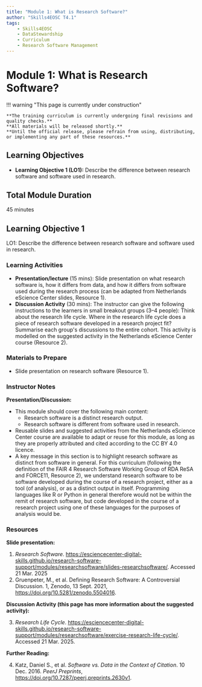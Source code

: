 ```yaml
---
title: "Module 1: What is Research Software?"
author: "Skills4EOSC T4.1"
tags:
    - Skills4EOSC
    - DataStewardship
    - Curriculum
    - Research Software Management
---
```


# Module 1: What is Research Software?

!!! warning "This page is currently under construction"

    **The training curriculum is currently undergoing final revisions and quality checks.**
    **All materials will be released shortly.**
    **Until the official release, please refrain from using, distributing, or implementing any part of these resources.**


## Learning Objectives

- **Learning Objective 1 (LO1):** Describe the difference between research software and software used in research.


## Total Module Duration

45 minutes


## Learning Objective 1

LO1: Describe the difference between research software and software used in research.


### Learning Activities

- **Presentation/lecture** (15&nbsp;mins): Slide presentation on what research software is, how it differs from data, and how it differs from software used during the research process (can be adapted from Netherlands eScience Center slides, Resource&nbsp;1).
- **Discussion Activity** (30&nbsp;mins): The instructor can give the following instructions to the learners in small breakout groups (3&ndash;4 people): Think about the research life cycle. Where in the research life cycle does a piece of research software developed in a research project fit? Summarise each group's discussions to the entire cohort. This activity is modelled on the suggested activity in the Netherlands eScience Center course (Resource&nbsp;2).


### Materials to Prepare

- Slide presentation on research software (Resource&nbsp;1).


### Instructor Notes

**Presentation/Discussion:**

- This module should cover the following main content:
    - Research software is a distinct research output.
    - Research software is different from software used in research.
- Reusable slides and suggested activities from the Netherlands eScience Center course are available to adapt or reuse for this module, as long as they are properly attributed and cited according to the CC BY 4.0 licence.
- A key message in this section is to highlight research software as distinct from software in general. For this curriculum (following the definition of the FAIR 4 Research Software Working Group of RDA ReSA and FORCE11, Resource&nbsp;2), we understand research software to be software developed during the course of a research project, either as a tool (of analysis), or as a distinct output in itself. Programming languages like R or Python in general therefore would not be within the remit of research software, but code developed in the course of a research project using one of these languages for the purposes of analysis would be.


### Resources

**Slide presentation:**

1. *Research Software*. <https://esciencecenter-digital-skills.github.io/research-software-support/modules/researchsoftware/slides-researchsoftware/>. Accessed 21 Mar. 2025
2. Gruenpeter, M., et al. Defining Research Software: A Controversial Discussion. 1, Zenodo, 13 Sept. 2021, <https://doi.org/10.5281/zenodo.5504016>.

**Discussion Activity (this page has more information about the suggested activity):**

3. *Research Life Cycle*. <https://esciencecenter-digital-skills.github.io/research-software-support/modules/researchsoftware/exercise-research-life-cycle/>. Accessed 21 Mar. 2025.

**Further Reading:**

4. Katz, Daniel S., et al. *Software vs. Data in the Context of Citation*. 10 Dec. 2016. *PeerJ Preprints*, <https://doi.org/10.7287/peerj.preprints.2630v1>.

